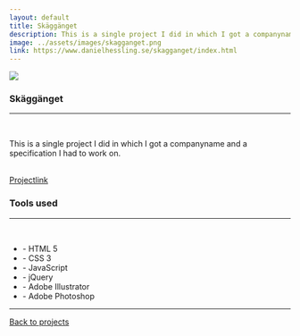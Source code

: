 ```yaml
---
layout: default
title: Skäggänget
description: This is a single project I did in which I got a companyname and a specification I had to work on.
image: ../assets/images/skagganget.png
link: https://www.danielhessling.se/skagganget/index.html
---
```


<section>
<div class="big-spacer"></div>
<img src="{{ site.baseurl }}/assets/images/skagganget.png" class="project-big-pic">
</section>
<section class="project-half">
<section class="project">
  <h1 class="project-big-h1">Skäggänget</h1>
  <hr class="green-hr">
  <br>
<p>This is a single project I did in which I got a companyname and a specification I had to work on.</p>
<br>
 <div class="project-info-trunc">
  <div class="mob-desc"></div>
  <div class="mob-link"><a href="https://www.danielhessling.se/skagganget/index.html" class="big-project-link project-link" target="_blank">Projectlink</a></div>
  </div>
</section>
<section class="project">
<h1 class="project-big-h1">Tools used</h1>
<hr class="green-hr">
<br>
<ul class="tools-used-list">
<li>- HTML 5</li>
<li>- CSS 3</li>
<li>- JavaScript</li>
<li>- jQuery</li>
<li>- Adobe Illustrator</li>
<li>- Adobe Photoshop</li>
</ul>
</section>
</section>
<div class="center">
<hr class="wavy-hr">
<div class="big-spacer"></div>
<a href="{{ site.baseurl }}/work" class="back-to"><i class="fas fa-angle-left"></i><i class="fas fa-angle-left"></i> Back to projects</a>
</div>
<div class="spacer"><div>